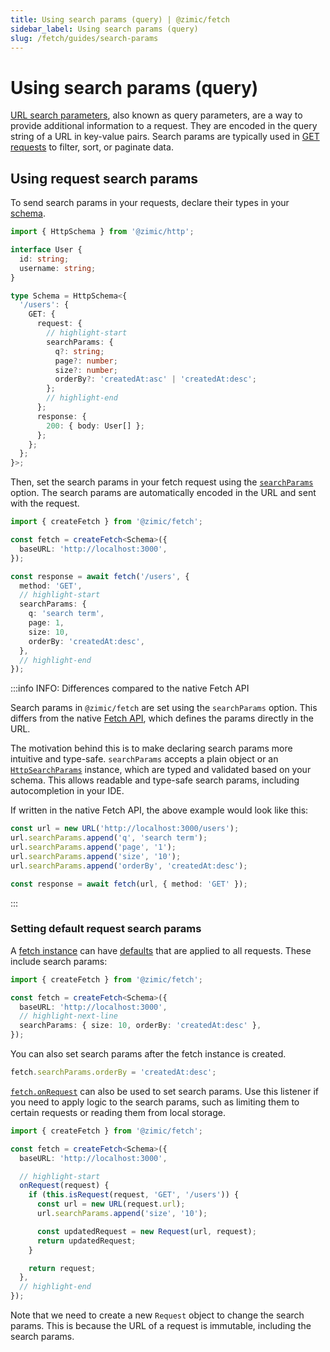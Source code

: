 ```yaml
---
title: Using search params (query) | @zimic/fetch
sidebar_label: Using search params (query)
slug: /fetch/guides/search-params
---
```


# Using search params (query)

[URL search parameters](https://developer.mozilla.org/docs/Web/API/URLSearchParams), also known as query parameters, are
a way to provide additional information to a request. They are encoded in the query string of a URL in key-value pairs.
Search params are typically used in [GET requests](https://developer.mozilla.org/docs/Web/HTTP/Reference/Methods/GET) to
filter, sort, or paginate data.

## Using request search params

To send search params in your requests, declare their types in your [schema](/docs/zimic-http/guides/1-schemas.md).

```ts title='schema.ts'
import { HttpSchema } from '@zimic/http';

interface User {
  id: string;
  username: string;
}

type Schema = HttpSchema<{
  '/users': {
    GET: {
      request: {
        // highlight-start
        searchParams: {
          q?: string;
          page?: number;
          size?: number;
          orderBy?: 'createdAt:asc' | 'createdAt:desc';
        };
        // highlight-end
      };
      response: {
        200: { body: User[] };
      };
    };
  };
}>;
```

Then, set the search params in your fetch request using the [`searchParams`](/docs/zimic-fetch/api/1-create-fetch.md)
option. The search params are automatically encoded in the URL and sent with the request.

```ts
import { createFetch } from '@zimic/fetch';

const fetch = createFetch<Schema>({
  baseURL: 'http://localhost:3000',
});

const response = await fetch('/users', {
  method: 'GET',
  // highlight-start
  searchParams: {
    q: 'search term',
    page: 1,
    size: 10,
    orderBy: 'createdAt:desc',
  },
  // highlight-end
});
```

:::info INFO: <span>Differences compared to the native Fetch API</span>

Search params in `@zimic/fetch` are set using the `searchParams` option. This differs from the native
[Fetch API](https://developer.mozilla.org/docs/Web/API/Fetch_API), which defines the params directly in the URL.

The motivation behind this is to make declaring search params more intuitive and type-safe. `searchParams` accepts a
plain object or an [`HttpSearchParams`](/docs/zimic-http/api/3-http-search-params.md) instance, which are typed and
validated based on your schema. This allows readable and type-safe search params, including autocompletion in your IDE.

If written in the native Fetch API, the above example would look like this:

```ts
const url = new URL('http://localhost:3000/users');
url.searchParams.append('q', 'search term');
url.searchParams.append('page', '1');
url.searchParams.append('size', '10');
url.searchParams.append('orderBy', 'createdAt:desc');

const response = await fetch(url, { method: 'GET' });
```

:::

### Setting default request search params

A [fetch instance](/docs/zimic-fetch/api/2-fetch.md) can have [defaults](/docs/zimic-fetch/api/2-fetch.md#fetchdefaults)
that are applied to all requests. These include search params:

```ts
import { createFetch } from '@zimic/fetch';

const fetch = createFetch<Schema>({
  baseURL: 'http://localhost:3000',
  // highlight-next-line
  searchParams: { size: 10, orderBy: 'createdAt:desc' },
});
```

You can also set search params after the fetch instance is created.

```ts
fetch.searchParams.orderBy = 'createdAt:desc';
```

[`fetch.onRequest`](/docs/zimic-fetch/api/2-fetch.md#fetchonrequest) can also be used to set search params. Use this
listener if you need to apply logic to the search params, such as limiting them to certain requests or reading them from
local storage.

```ts
import { createFetch } from '@zimic/fetch';

const fetch = createFetch<Schema>({
  baseURL: 'http://localhost:3000',

  // highlight-start
  onRequest(request) {
    if (this.isRequest(request, 'GET', '/users')) {
      const url = new URL(request.url);
      url.searchParams.append('size', '10');

      const updatedRequest = new Request(url, request);
      return updatedRequest;
    }

    return request;
  },
  // highlight-end
});
```

Note that we need to create a new `Request` object to change the search params. This is because the URL of a request is
immutable, including the search params.
